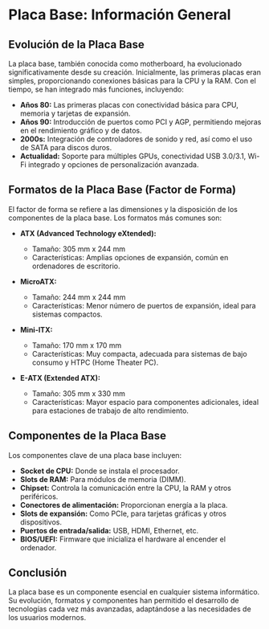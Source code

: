 # Placa Base: Información General

## Evolución de la Placa Base

La placa base, también conocida como motherboard, ha evolucionado significativamente desde su creación. Inicialmente, las primeras placas eran simples, proporcionando conexiones básicas para la CPU y la RAM. Con el tiempo, se han integrado más funciones, incluyendo:

- **Años 80:** Las primeras placas con conectividad básica para CPU, memoria y tarjetas de expansión.
- **Años 90:** Introducción de puertos como PCI y AGP, permitiendo mejoras en el rendimiento gráfico y de datos.
- **2000s:** Integración de controladores de sonido y red, así como el uso de SATA para discos duros.
- **Actualidad:** Soporte para múltiples GPUs, conectividad USB 3.0/3.1, Wi-Fi integrado y opciones de personalización avanzada.

## Formatos de la Placa Base (Factor de Forma)

El factor de forma se refiere a las dimensiones y la disposición de los componentes de la placa base. Los formatos más comunes son:

- **ATX (Advanced Technology eXtended):**
  - Tamaño: 305 mm x 244 mm
  - Características: Amplias opciones de expansión, común en ordenadores de escritorio.

- **MicroATX:**
  - Tamaño: 244 mm x 244 mm
  - Características: Menor número de puertos de expansión, ideal para sistemas compactos.

- **Mini-ITX:**
  - Tamaño: 170 mm x 170 mm
  - Características: Muy compacta, adecuada para sistemas de bajo consumo y HTPC (Home Theater PC).

- **E-ATX (Extended ATX):**
  - Tamaño: 305 mm x 330 mm
  - Características: Mayor espacio para componentes adicionales, ideal para estaciones de trabajo de alto rendimiento.

## Componentes de la Placa Base

Los componentes clave de una placa base incluyen:

- **Socket de CPU:** Donde se instala el procesador.
- **Slots de RAM:** Para módulos de memoria (DIMM).
- **Chipset:** Controla la comunicación entre la CPU, la RAM y otros periféricos.
- **Conectores de alimentación:** Proporcionan energía a la placa.
- **Slots de expansión:** Como PCIe, para tarjetas gráficas y otros dispositivos.
- **Puertos de entrada/salida:** USB, HDMI, Ethernet, etc.
- **BIOS/UEFI:** Firmware que inicializa el hardware al encender el ordenador.

## Conclusión

La placa base es un componente esencial en cualquier sistema informático. Su evolución, formatos y componentes han permitido el desarrollo de tecnologías cada vez más avanzadas, adaptándose a las necesidades de los usuarios modernos.
